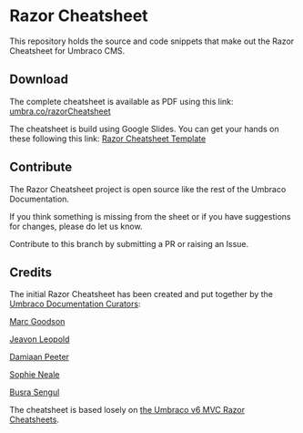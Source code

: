# Razor Cheatsheet

This repository holds the source and code snippets that make out the Razor Cheatsheet for Umbraco CMS.

## Download

The complete cheatsheet is available as PDF using this link: [umbra.co/razorCheatsheet](https://umbra.co/razorCheatsheet)

The cheatsheet is build using Google Slides. You can get your hands on these following this link: [Razor Cheatsheet Template](https://docs.google.com/presentation/d/1d5BQHxGz9OUV4b3ChVRo5bHLGYMS7aMMd8YgvlD0RzM/edit?usp=sharing)

## Contribute

The Razor Cheatsheet project is open source like the rest of the Umbraco Documentation.

If you think something is missing from the sheet or if you have suggestions for changes, please do let us know.

Contribute to this branch by submitting a PR or raising an Issue.

## Credits

The initial Razor Cheatsheet has been created and put together by the [Umbraco Documentation Curators](https://community.umbraco.com/community-teams/the-documentation-curators-retired/):

[Marc Goodson](https://twitter.com/marcemarc)

[Jeavon Leopold](https://twitter.com/crumpled_jeavon)

[Damiaan Peeter](https://twitter.com/dampeebe)

[Sophie Neale](https://twitter.com/Sophie__Says)

[Busra Sengul](https://twitter.com/onlybusranow)

The cheatsheet is based losely on [the Umbraco v6 MVC Razor Cheatsheets](https://our.umbraco.com/packages/developer-tools/umbraco-v6-mvc-razor-cheatsheets/).
